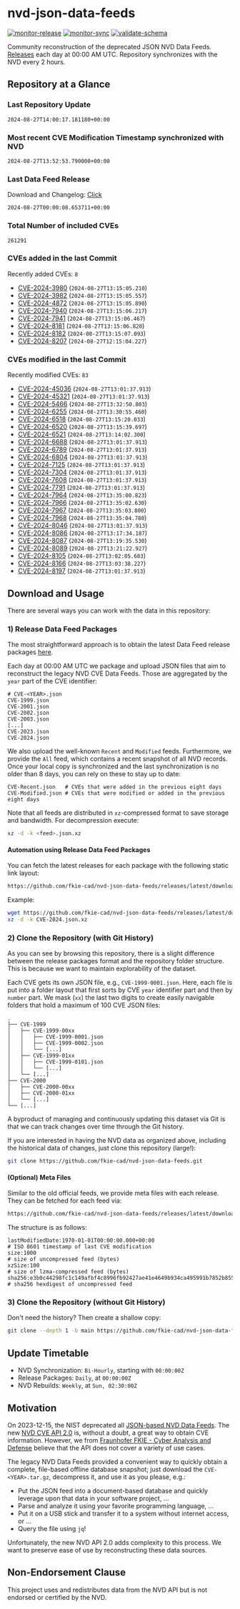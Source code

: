 # nvd-json-data-feeds

[![monitor-release](https://github.com/fkie-cad/nvd-json-data-feeds/actions/workflows/monitor_release.yml/badge.svg)](https://github.com/fkie-cad/nvd-json-data-feeds/actions/workflows/monitor_release.yml)
[![monitor-sync](https://github.com/fkie-cad/nvd-json-data-feeds/actions/workflows/monitor_sync.yml/badge.svg)](https://github.com/fkie-cad/nvd-json-data-feeds/actions/workflows/monitor_sync.yml)
[![validate-schema](https://github.com/fkie-cad/nvd-json-data-feeds/actions/workflows/validate_schema.yml/badge.svg)](https://github.com/fkie-cad/nvd-json-data-feeds/actions/workflows/validate_schema.yml)

Community reconstruction of the deprecated JSON NVD Data Feeds.
[Releases](https://github.com/fkie-cad/nvd-json-data-feeds/releases/latest) each day at 00:00 AM UTC.
Repository synchronizes with the NVD every 2 hours.

## Repository at a Glance

### Last Repository Update

```plain
2024-08-27T14:00:17.181180+00:00
```

### Most recent CVE Modification Timestamp synchronized with NVD

```plain
2024-08-27T13:52:53.790000+00:00
```

### Last Data Feed Release

Download and Changelog: [Click](https://github.com/fkie-cad/nvd-json-data-feeds/releases/latest)

```plain
2024-08-27T00:00:08.653711+00:00
```

### Total Number of included CVEs

```plain
261291
```

### CVEs added in the last Commit

Recently added CVEs: `8`

- [CVE-2024-3980](CVE-2024/CVE-2024-39xx/CVE-2024-3980.json) (`2024-08-27T13:15:05.210`)
- [CVE-2024-3982](CVE-2024/CVE-2024-39xx/CVE-2024-3982.json) (`2024-08-27T13:15:05.557`)
- [CVE-2024-4872](CVE-2024/CVE-2024-48xx/CVE-2024-4872.json) (`2024-08-27T13:15:05.890`)
- [CVE-2024-7940](CVE-2024/CVE-2024-79xx/CVE-2024-7940.json) (`2024-08-27T13:15:06.217`)
- [CVE-2024-7941](CVE-2024/CVE-2024-79xx/CVE-2024-7941.json) (`2024-08-27T13:15:06.467`)
- [CVE-2024-8181](CVE-2024/CVE-2024-81xx/CVE-2024-8181.json) (`2024-08-27T13:15:06.820`)
- [CVE-2024-8182](CVE-2024/CVE-2024-81xx/CVE-2024-8182.json) (`2024-08-27T13:15:07.093`)
- [CVE-2024-8207](CVE-2024/CVE-2024-82xx/CVE-2024-8207.json) (`2024-08-27T12:15:04.227`)


### CVEs modified in the last Commit

Recently modified CVEs: `83`

- [CVE-2024-45036](CVE-2024/CVE-2024-450xx/CVE-2024-45036.json) (`2024-08-27T13:01:37.913`)
- [CVE-2024-45321](CVE-2024/CVE-2024-453xx/CVE-2024-45321.json) (`2024-08-27T13:01:37.913`)
- [CVE-2024-5466](CVE-2024/CVE-2024-54xx/CVE-2024-5466.json) (`2024-08-27T13:32:50.803`)
- [CVE-2024-6255](CVE-2024/CVE-2024-62xx/CVE-2024-6255.json) (`2024-08-27T13:30:55.460`)
- [CVE-2024-6518](CVE-2024/CVE-2024-65xx/CVE-2024-6518.json) (`2024-08-27T13:15:20.033`)
- [CVE-2024-6520](CVE-2024/CVE-2024-65xx/CVE-2024-6520.json) (`2024-08-27T13:15:39.697`)
- [CVE-2024-6521](CVE-2024/CVE-2024-65xx/CVE-2024-6521.json) (`2024-08-27T13:14:02.300`)
- [CVE-2024-6688](CVE-2024/CVE-2024-66xx/CVE-2024-6688.json) (`2024-08-27T13:01:37.913`)
- [CVE-2024-6789](CVE-2024/CVE-2024-67xx/CVE-2024-6789.json) (`2024-08-27T13:01:37.913`)
- [CVE-2024-6804](CVE-2024/CVE-2024-68xx/CVE-2024-6804.json) (`2024-08-27T13:01:37.913`)
- [CVE-2024-7125](CVE-2024/CVE-2024-71xx/CVE-2024-7125.json) (`2024-08-27T13:01:37.913`)
- [CVE-2024-7304](CVE-2024/CVE-2024-73xx/CVE-2024-7304.json) (`2024-08-27T13:01:37.913`)
- [CVE-2024-7608](CVE-2024/CVE-2024-76xx/CVE-2024-7608.json) (`2024-08-27T13:01:37.913`)
- [CVE-2024-7791](CVE-2024/CVE-2024-77xx/CVE-2024-7791.json) (`2024-08-27T13:01:37.913`)
- [CVE-2024-7964](CVE-2024/CVE-2024-79xx/CVE-2024-7964.json) (`2024-08-27T13:35:00.823`)
- [CVE-2024-7966](CVE-2024/CVE-2024-79xx/CVE-2024-7966.json) (`2024-08-27T13:35:02.630`)
- [CVE-2024-7967](CVE-2024/CVE-2024-79xx/CVE-2024-7967.json) (`2024-08-27T13:35:03.800`)
- [CVE-2024-7968](CVE-2024/CVE-2024-79xx/CVE-2024-7968.json) (`2024-08-27T13:35:04.780`)
- [CVE-2024-8046](CVE-2024/CVE-2024-80xx/CVE-2024-8046.json) (`2024-08-27T13:01:37.913`)
- [CVE-2024-8086](CVE-2024/CVE-2024-80xx/CVE-2024-8086.json) (`2024-08-27T13:17:34.187`)
- [CVE-2024-8087](CVE-2024/CVE-2024-80xx/CVE-2024-8087.json) (`2024-08-27T13:19:35.530`)
- [CVE-2024-8089](CVE-2024/CVE-2024-80xx/CVE-2024-8089.json) (`2024-08-27T13:21:22.927`)
- [CVE-2024-8105](CVE-2024/CVE-2024-81xx/CVE-2024-8105.json) (`2024-08-27T13:02:05.683`)
- [CVE-2024-8166](CVE-2024/CVE-2024-81xx/CVE-2024-8166.json) (`2024-08-27T13:03:38.227`)
- [CVE-2024-8197](CVE-2024/CVE-2024-81xx/CVE-2024-8197.json) (`2024-08-27T13:01:37.913`)


## Download and Usage

There are several ways you can work with the data in this repository:

### 1) Release Data Feed Packages

The most straightforward approach is to obtain the latest Data Feed release packages [here](https://github.com/fkie-cad/nvd-json-data-feeds/releases/latest).

Each day at 00:00 AM UTC we package and upload JSON files that aim to reconstruct the legacy NVD CVE Data Feeds.
Those are aggregated by the `year` part of the CVE identifier:

```
# CVE-<YEAR>.json
CVE-1999.json
CVE-2001.json
CVE-2002.json
CVE-2003.json
[...]
CVE-2023.json
CVE-2024.json
```

We also upload the well-known `Recent` and `Modified` feeds.
Furthermore, we provide the `All` feed, which contains a recent snapshot of all NVD records.
Once your local copy is synchronized and the last synchronization is no older than 8 days, you can rely on these to stay up to date:

```plain
CVE-Recent.json   # CVEs that were added in the previous eight days
CVE-Modified.json # CVEs that were modified or added in the previous eight days
```

Note that all feeds are distributed in `xz`-compressed format to save storage and bandwidth.
For decompression execute:

```sh
xz -d -k <feed>.json.xz
```

#### Automation using Release Data Feed Packages

You can fetch the latest releases for each package with the following static link layout:

```sh
https://github.com/fkie-cad/nvd-json-data-feeds/releases/latest/download/CVE-<YEAR>.json.xz
```

Example:

```sh
wget https://github.com/fkie-cad/nvd-json-data-feeds/releases/latest/download/CVE-2024.json.xz
xz -d -k CVE-2024.json.xz
```

### 2) Clone the Repository (with Git History)

As you can see by browsing this repository, there is a slight difference between the release packages format and the repository folder structure.
This is because we want to maintain explorability of the dataset.

Each CVE gets its own JSON file, e.g., `CVE-1999-0001.json`.
Here, each file is put into a folder layout that first sorts by CVE `year` identifier part and then by `number` part.
We mask (`xx`) the last two digits to create easily navigable folders that hold a maximum of 100 CVE JSON files:

```plain
.
├── CVE-1999
│   ├── CVE-1999-00xx
│   │   ├── CVE-1999-0001.json
│   │   ├── CVE-1999-0002.json
│   │   └── [...]
│   ├── CVE-1999-01xx
│   │   ├── CVE-1999-0101.json
│   │   └── [...]
│   └── [...]
├── CVE-2000
│   ├── CVE-2000-00xx
│   ├── CVE-2000-01xx
│   └── [...]
└── [...]
```

A byproduct of managing and continuously updating this dataset via Git is that we can track changes over time through the Git history.

If you are interested in having the NVD data as organized above, including the historical data of changes, just clone this repository (large!):

```sh
git clone https://github.com/fkie-cad/nvd-json-data-feeds.git
```

#### (Optional) Meta Files

Similar to the old official feeds, we provide meta files with each release. They can be fetched for each feed via:

```sh
https://github.com/fkie-cad/nvd-json-data-feeds/releases/latest/download/CVE-<YEAR>.meta
```

The structure is as follows:

```plain
lastModifiedDate:1970-01-01T00:00:00.000+00:00                          # ISO 8601 timestamp of last CVE modification
size:1000                                                               # size of uncompressed feed (bytes)
xzSize:100                                                              # size of lzma-compressed feed (bytes)
sha256:e3b0c44298fc1c149afbf4c8996fb92427ae41e4649b934ca495991b7852b855 # sha256 hexdigest of uncompressed feed
```

### 3) Clone the Repository (without Git History)

Don't need the history? Then create a shallow copy:

```sh
git clone --depth 1 -b main https://github.com/fkie-cad/nvd-json-data-feeds.git
```


## Update Timetable

* NVD Synchronization: `Bi-Hourly`, starting with `00:00:00Z`
* Release Packages: `Daily`, at `00:00:00Z`
* NVD Rebuilds: `Weekly`, at `Sun, 02:30:00Z`


## Motivation

On 2023-12-15, the NIST deprecated all [JSON-based NVD Data Feeds](https://nvd.nist.gov/vuln/data-feeds#divRetirementBanner-1).
The new [NVD CVE API 2.0](https://nvd.nist.gov/developers/vulnerabilities) is, without a doubt, a great way to obtain CVE information.
However, we from [Fraunhofer FKIE - Cyber Analysis and Defense](https://www.fkie.fraunhofer.de/en/departments/cad.html) believe that the API does not cover a variety of use cases.

The legacy NVD Data Feeds provided a convenient way to quickly obtain a complete, file-based offline database snapshot; just download the `CVE-<YEAR>.tar.gz`, decompress it, and use it as you please, e.g.:

- Put the JSON feed into a document-based database and quickly leverage upon that data in your software project, ...
- Parse and analyze it using your favorite programming language, ...
- Put it on a USB stick and transfer it to a system without internet access, or ...
- Query the file using `jq`!

Unfortunately, the new NVD API 2.0 adds complexity to this process.
We want to preserve ease of use by reconstructing these data sources.

## Non-Endorsement Clause

This project uses and redistributes data from the NVD API but is not endorsed or certified by the NVD.